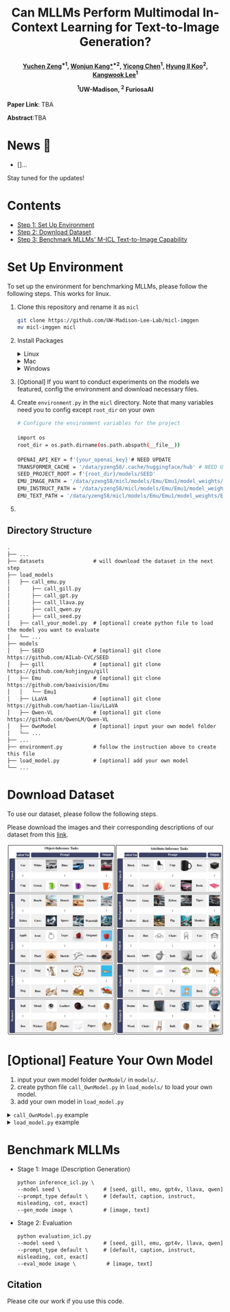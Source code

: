 

<h1 align="center"> <p>Can MLLMs Perform Multimodal In-Context Learning for Text-to-Image Generation?</p></h1>
<h4 align="center">
    <p>
      <a href="https://yzeng58.github.io/zyc_cv/" target="_blank">Yuchen Zeng</a><sup>*1</sup>, <a href="https://scholar.google.com/citations?user=Q-ARWkwAAAAJ&hl=eh" target="_blank">Wonjun Kang*</a><sup>*2</sup>, <a href="https://bryce-chen.github.io/" target="_blank">Yicong Chen</a><sup>1</sup>, <a href="http://cvml.ajou.ac.kr/wiki/index.php/Professor" target="_blank">Hyung Il Koo</a><sup>2</sup>, <a href="https://kangwooklee.com/aboutme/" target="_blank">Kangwook Lee</a><sup>1</sup>
  </p>
  <p>
    <sup>1</sup>UW-Madison, <sup>2</sup> FuriosaAI
   </p>
    </h4>

**Paper Link**: TBA

**Abstract**:TBA

# News  🚀

* []...

Stay tuned for the updates!

# Contents

- [Step 1: Set Up Environment](#set-up-environment)
- [Step 2: Download Dataset](#download-dataset)
- [Step 3: Benchmark MLLMs' M-ICL Text-to-Image Capability](#benchmark-mllms)

# Set Up Environment

To set up the environment for benchmarking MLLMs, please follow the following steps. This works for linux. 

1. Clone this repository and rename it as `micl`

   ```bash
   git clone https://github.com/UW-Madison-Lee-Lab/micl-imggen
   mv micl-imggen micl
   ```

2. Install Packages 

   <details><summary> Linux </summary>

   ```bash
   cd conda_env
   
   # create the environment that works for most of the cases
   conda create -n micl python=3.8.18
   pip install torch==2.1.2 torchvision==0.16.2 
   pip install -r conda_env/default_requirements.txt
   
   # create the environment for llava (used for evaluating the accuracy of the images) to work 
   conda create -n llava python=3.10.13
   pip install conda_env/llava_requirements.txt
   ```

   </details>

   <details><summary> Mac </summary>

   </details>

   <details><summary> Windows </summary>

   </details>

3. [Optional] If you want to conduct experiments on the models we featured, config the environment and download necessary files. 

4. Create `environment.py` in the `micl` directory. Note that many variables need you to config except `root_dir` on your own

   ```bash
   # Configure the environment variables for the project
   
   import os
   root_dir = os.path.dirname(os.path.abspath(__file__))
   
   OPENAI_API_KEY = f'{your_openai_key}'# NEED UPDATE
   TRANSFORMER_CACHE = '/data/yzeng58/.cache/huggingface/hub' # NEED UPDATE
   SEED_PROJECT_ROOT = f'{root_dir}/models/SEED'
   EMU_IMAGE_PATH = '/data/yzeng58/micl/models/Emu/Emu1/model_weights/Emu/pretrain' # [optional] NEED UPDATE
   EMU_INSTRUCT_PATH = '/data/yzeng58/micl/models/Emu/Emu1/model_weights/Emu/Emu-instruct.pt' # [optional] NEED UPDATE
   EMU_TEXT_PATH = '/data/yzeng58/micl/models/Emu/Emu1/model_weights/Emu/Emu-pretrain.pt' # [optional] NEED UPDATE
   ```

5. 

## Directory Structure

```
.
├── ...          
├── datasets                # will download the dataset in the next step
├── load_models
│   ├── call_emu.py
│		├── call_gill.py
│		├── call_gpt.py
│		├── call_llava.py
│		├── call_qwen.py
│		├── call_seed.py
│   ├── call_your_model.py  # [optional] create python file to load the model you want to evaluate
│   └── ... 
├── models                  
│   ├── SEED                # [optional] git clone https://github.com/AILab-CVC/SEED
│   ├── gill                # [optional] git clone https://github.com/kohjingyu/gill
│   ├── Emu                 # [optional] git clone https://github.com/baaivision/Emu
│   │   └── Emu1 
│   ├── LLaVA               # [optional] git clone https://github.com/haotian-liu/LLaVA
│   ├── Qwen-VL             # [optional] git clone https://github.com/QwenLM/Qwen-VL
│   ├── OwnModel            # [optional] input your own model folder
│   └── ...
├── ...
├── environment.py          # follow the instruction above to create this file
├── load_model.py           # [optional] add your own model                
└── ...
```



# Download Dataset

To use our dataset, please follow the following steps. 



Please download the images and their corresponding descriptions of our dataset from this [link](https://drive.google.com/file/d/1Yk8mo_xD95GEcee3EsA1qtJTsx1p1DNJ/view?usp=sharing).

<img width="903" alt="image" src="dataset_overview.jpg">

# [Optional] Feature Your Own Model

1. input your own model folder `OwnModel/` in `models/`.
2. create python file `call_OwnModel.py` in `load_models/` to load your own model.
3. add your own model in `load_model.py`

<details><summary> <code>call_OwnModel.py</code> example </summary>


```
def load_OwnModel(
    device = 'cuda',
    seed = 123,
):

    return model, others
```

```
def call_OwnModel(
    model, 
    others,
    text_inputs = ["Red", "Green", "Yellow"],
    image_inputs = [
        "/data/yzeng58/micl/datasets/weather_pig/aurora_pig.jpg",
        "/data/yzeng58/micl/datasets/weather_pig/hailstorm_pig.jpg"
    ],
    seed = 123,
    gen_mode = 'text',
):

    output_dict = {}
    OwnModel_start = time()

    if gen_mode == 'image':

    elif gen_mode == 'text':

    OwnModel_end = time()
    output_dict['time'] = OwnModel_end - OwnModel_start

    return output_dict
```

</details>

<details><summary> <code>load_model.py</code> example </summary>


```
    elif model == 'OwnModel':
        from load_models.call_OwnModel import load_OwnModel, call_OwnModel

        model, others = load_OwnModel(device=device)
        call_OwnModel(
            model, 
            others,
            text_inputs = ['Yellow', 'White', 'Black'],
            image_inputs= [
                f"{root_dir}/models/Emu/Emu2/examples/dog2.jpg",
                f"{root_dir}/models/Emu/Emu2/examples/dog3.jpg"
            ],
            seed = 123,
            gen_mode = gen_mode,
        )
        return lambda configs: call_OwnModel(
            model, 
            others, 
            gen_mode = gen_mode, 
            **configs
        )
```

</details>

# Benchmark MLLMs

* Stage 1: Image (Description Generation)

  ```
  python inference_icl.py \
  --model seed \              # [seed, gill, emu, gpt4v, llava, qwen]
  --prompt_type default \     # [default, caption, instruct, misleading, cot, exact]
  --gen_mode image \          # [image, text]
  ```

  

* Stage 2: Evaluation

  ```
  python evaluation_icl.py
  --model seed \              # [seed, gill, emu, gpt4v, llava, qwen]
  --prompt_type default \     # [default, caption, instruct, misleading, cot, exact]
  --eval_mode image \          # [image, text]
  ```

  



## Citation

Please cite our work if you use this code.